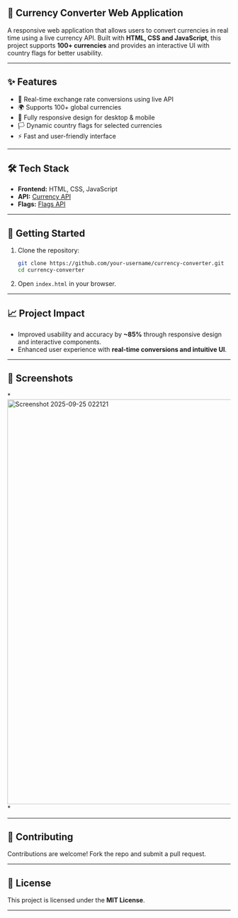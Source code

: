 ## 💸 Currency Converter Web Application

A responsive web application that allows users to convert currencies in real time using a live currency API. Built with **HTML, CSS and JavaScript**, this project supports **100+ currencies** and provides an interactive UI with country flags for better usability.

---

## ✨ Features

* 🔄 Real-time exchange rate conversions using live API
* 🌍 Supports 100+ global currencies
* 📱 Fully responsive design for desktop & mobile
* 🏳️ Dynamic country flags for selected currencies
* ⚡ Fast and user-friendly interface

---

## 🛠️ Tech Stack

* **Frontend:** HTML, CSS, JavaScript
* **API:** [Currency API](https://github.com/fawazahmed0/currency-api)
* **Flags:** [Flags API](https://flagsapi.com/)

---

## 🚀 Getting Started

1. Clone the repository:

   ```bash
   git clone https://github.com/your-username/currency-converter.git
   cd currency-converter
   ```
2. Open `index.html` in your browser.

---

## 📈 Project Impact

* Improved usability and accuracy by **\~85%** through responsive design and interactive components.
* Enhanced user experience with **real-time conversions and intuitive UI**.

---

## 📸 Screenshots

*<img width="1890" height="911" alt="Screenshot 2025-09-25 022121" src="https://github.com/user-attachments/assets/0ec59fd7-3041-4f36-a544-cc0441aeefc8" />
*

---

## 🤝 Contributing

Contributions are welcome! Fork the repo and submit a pull request.

---

## 📜 License

This project is licensed under the **MIT License**.

---

